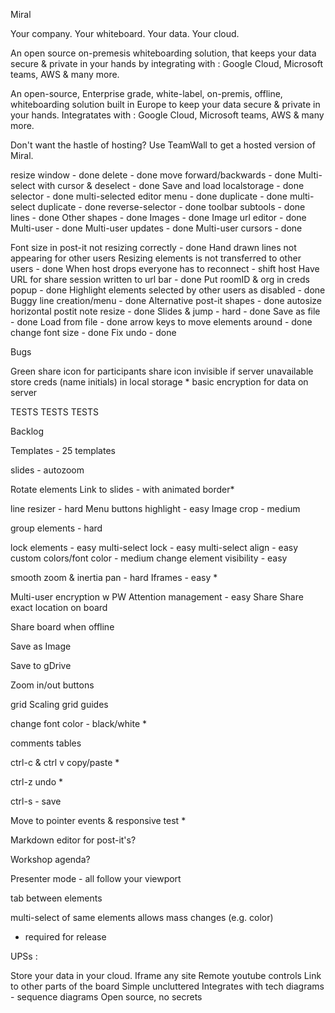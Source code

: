 Miral

Your company.
Your whiteboard.
Your data.
Your cloud.

An open source on-premesis whiteboarding solution, that keeps your data secure & private in your hands by integrating with :
Google Cloud, Microsoft teams, AWS & many more.

An open-source, Enterprise grade, white-label, on-premis, offline, whiteboarding solution built in Europe to keep your data secure & private in your hands. Integratates with :
Google Cloud, Microsoft teams, AWS & many more.

Don't want the hastle of hosting? Use TeamWall to get a hosted version of Miral.


resize window - done
delete - done
move forward/backwards - done 
Multi-select with cursor & deselect - done
Save and load localstorage - done
selector - done
multi-selected editor menu - done
duplicate - done
multi-select duplicate - done
reverse-selector - done
toolbar subtools - done
lines - done
Other shapes - done
Images - done
Image url editor - done
Multi-user - done
Multi-user updates - done
Multi-user cursors - done

Font size in post-it not resizing correctly - done
Hand drawn lines not appearing for other users
Resizing elements is not transferred to other users - done
When host drops everyone has to reconnect - shift host
Have URL for share session written to url bar - done
Put roomID & org in creds popup - done
Highlight elements selected by other users as disabled - done
Buggy line creation/menu - done
Alternative post-it shapes - done
autosize horizontal postit note resize - done
Slides & jump - hard - done
Save as file - done
Load from file - done
arrow keys to move elements around - done
change font size - done
Fix undo  - done

Bugs 



Green share icon for participants
share icon invisible if server unavailable
store creds (name initials) in local storage *
basic encryption for data on server


TESTS TESTS TESTS


Backlog

Templates - 25 templates

slides - autozoom 

Rotate elements
Link to slides - with animated border*

line resizer - hard
Menu buttons highlight - easy
Image crop - medium

group elements - hard

lock elements - easy
multi-select lock - easy
multi-select align - easy
custom colors/font color - medium
change element visibility - easy

smooth zoom & inertia pan - hard
Iframes - easy *


Multi-user encryption w PW
Attention management - easy
Share
Share exact location on board 

Share board when offline

Save as Image

Save to gDrive 

Zoom in/out buttons

grid Scaling
grid guides

change font color - black/white *

comments
tables

ctrl-c & ctrl v copy/paste *

ctrl-z undo *

ctrl-s - save

Move to pointer events & responsive test *

Markdown editor for post-it's?

Workshop agenda?

Presenter mode - all follow your viewport

tab between elements

multi-select of same elements allows mass changes (e.g. color)

* required for release


UPSs :

Store your data in your cloud.
Iframe any site
Remote youtube controls
Link to other parts of the board
Simple uncluttered
Integrates with tech diagrams - sequence diagrams
Open source, no secrets
